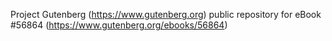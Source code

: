 Project Gutenberg (https://www.gutenberg.org) public repository for
eBook #56864 (https://www.gutenberg.org/ebooks/56864)
